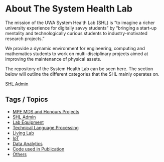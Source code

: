 # About The System Health Lab
The mission of the UWA System Health Lab (SHL) is “to imagine a richer university experience for digitally savvy students” by “bringing a start-up mentality and technologically curious students to industry-motivated research projects.”

We provide a dynamic environment for engineering, computing and mathematics students to work on multi-disciplinary projects aimed at improving the maintenance of physical assets.

The repository of the System Health Lab can be seen here. The section below will outline the different categories that the SHL mainly operates on.

[SHL Admin](https://github.com/uwasystemhealth/SHL_Admin)

## Tags / Topics
- [MPE MDS and Honours Projects](https://github.com/uwasystemhealth?q=mpe-honours-project&type=&language=)
- [SHL Admin](https://github.com/uwasystemhealth?q=shl-admin&type=&language=)
- [Lab Equipment](https://github.com/uwasystemhealth?q=lab-equipment&type=&language=)
- [Technical Language Processing](https://github.com/uwasystemhealth?q=tlp&type=&language=)
- [Living Lab](https://github.com/uwasystemhealth?q=livinglab&type=&language=)
- [IoT](https://github.com/uwasystemhealth?q=iot&type=&language=)
- [Data Analytics](https://github.com/uwasystemhealth?q=data-analytics&type=&language=)
- [Code used in Publication](https://github.com/uwasystemhealth?q=publication-code&type=&language=)
- [Others](https://github.com/uwasystemhealth?q=others&type=&language=)
